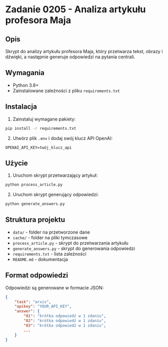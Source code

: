 # Zadanie 0205 - Analiza artykułu profesora Maja

## Opis
Skrypt do analizy artykułu profesora Maja, który przetwarza tekst, obrazy i dźwięki, a następnie generuje odpowiedzi na pytania centrali.

## Wymagania
- Python 3.8+
- Zainstalowane zależności z pliku `requirements.txt`

## Instalacja
1. Zainstaluj wymagane pakiety:
```bash
pip install -r requirements.txt
```

2. Utwórz plik `.env` i dodaj swój klucz API OpenAI:
```
OPENAI_API_KEY=twój_klucz_api
```

## Użycie
1. Uruchom skrypt przetwarzający artykuł:
```bash
python process_article.py
```

2. Uruchom skrypt generujący odpowiedzi:
```bash
python generate_answers.py
```

## Struktura projektu
- `data/` - folder na przetworzone dane
- `cache/` - folder na pliki tymczasowe
- `process_article.py` - skrypt do przetwarzania artykułu
- `generate_answers.py` - skrypt do generowania odpowiedzi
- `requirements.txt` - lista zależności
- `README.md` - dokumentacja

## Format odpowiedzi
Odpowiedzi są generowane w formacie JSON:
```json
{
    "task": "arxiv",
    "apikey": "YOUR_API_KEY",
    "answer": {
        "01": "krótka odpowiedź w 1 zdaniu",
        "02": "krótka odpowiedź w 1 zdaniu",
        "03": "krótka odpowiedź w 1 zdaniu",
        ...
    }
}
```
